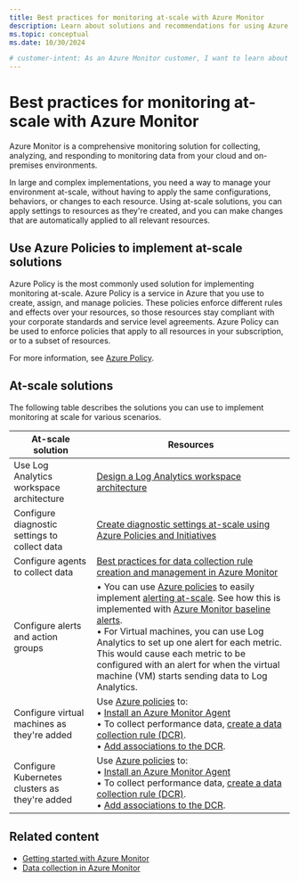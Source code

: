 ```yaml
---
title: Best practices for monitoring at-scale with Azure Monitor
description: Learn about solutions and recommendations for using Azure Monitor to monitor your environment at-scale.
ms.topic: conceptual
ms.date: 10/30/2024

# customer-intent: As an Azure Monitor customer, I want to learn about best practices for using Azure Monitor to monitor my at-scale.
---
```


# Best practices for monitoring at-scale with Azure Monitor

Azure Monitor is a comprehensive monitoring solution for collecting, analyzing, and responding to monitoring data from your cloud and on-premises environments.

In large and complex implementations, you need a way to manage your environment at-scale, without having to apply the same configurations, behaviors, or changes to each resource. Using at-scale solutions, you can apply settings to resources as they're created, and you can make changes that are automatically applied to all relevant resources.

## Use Azure Policies to implement at-scale solutions

Azure Policy is the most commonly used solution for implementing monitoring at-scale.
Azure Policy is a service in Azure that you use to create, assign, and manage policies. These policies enforce different rules and effects over your resources, so those resources stay compliant with your corporate standards and service level agreements. Azure Policy can be used to enforce policies that apply to all resources in your subscription, or to a subset of resources.

For more information, see [Azure Policy](/azure/governance/policy/overview).

## At-scale solutions

The following table describes the solutions you can use to implement monitoring at scale for various scenarios.

| At-scale solution | Resources |
|-------------------|-----------|
| Use Log Analytics workspace architecture | [Design a Log Analytics workspace architecture](../logs/workspace-design.md) |
| Configure diagnostic settings to collect data | [Create diagnostic settings at-scale using Azure Policies and Initiatives](../essentials/diagnostic-settings-policy.md) |
| Configure agents to collect data | [Best practices for data collection rule creation and management in Azure Monitor](../essentials/data-collection-rule-best-practices.md) |
| Configure alerts and action groups | • You can use [Azure policies](/azure/governance/policy/overview) to easily implement [alerting at-scale](../alerts/alerts-overview.md#alerting-at-scale). See how this is implemented with [Azure Monitor baseline alerts](https://aka.ms/amba).<br>• For Virtual machines, you can use Log Analytics to set up one alert for each metric. This would cause each metric to be configured with an alert for when the virtual machine (VM) starts sending data to Log Analytics. |
| Configure virtual machines as they're added | Use [Azure policies](/azure/governance/policy/overview) to:<br>• [Install an Azure Monitor Agent](../agents/azure-monitor-agent-manage.md)<br>• To collect performance data, [create a data collection rule (DCR)](../essentials/data-collection-rule-create-edit.md).<br>• [Add associations to the DCR](../essentials/data-collection-rule-view.md). |
| Configure Kubernetes clusters as they're added | Use [Azure policies](/azure/governance/policy/overview) to:<br>• [Install an Azure Monitor Agent](../agents/azure-monitor-agent-manage.md)<br>• To collect performance data, [create a data collection rule (DCR)](../essentials/data-collection-rule-create-edit.md).<br>• [Add associations to the DCR](../essentials/data-collection-rule-view.md). |

## Related content

* [Getting started with Azure Monitor](getting-started.md)
* [Data collection in Azure Monitor](../essentials/data-collection.md) 
